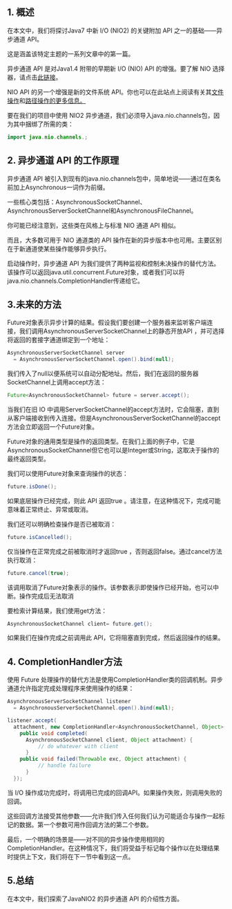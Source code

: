 ## 1. 概述

在本文中，我们将探讨Java7 中新 I/O (NIO2) 的关键附加 API 之一的基础——异步通道 API。

这是涵盖该特定主题的一系列文章中的第一篇。

异步通道 API 是对Java1.4 附带的早期新 I/O (NIO) API 的增强。要了解 NIO 选择器，请点击[此链接](https://www.baeldung.com/java-nio-selector)。

NIO API 的另一个增强是新的文件系统 API。你也可以在此站点上阅读有关其[文件操作](https://www.baeldung.com/java-nio-2-file-api)和[路径操作的更多信息。](https://www.baeldung.com/java-nio-2-path)

要在我们的项目中使用 NIO2 异步通道，我们必须导入java.nio.channels包，因为其中捆绑了所需的类：

```java
import java.nio.channels.;
```

## 2. 异步通道 API 的工作原理

异步通道 API 被引入到现有的java.nio.channels包中，简单地说——通过在类名前加上Asynchronous一词作为前缀。

一些核心类包括：AsynchronousSocketChannel、AsynchronousServerSocketChannel和AsynchronousFileChannel。

你可能已经注意到，这些类在风格上与标准 NIO 通道 API 相似。

而且，大多数可用于 NIO 通道类的 API 操作在新的异步版本中也可用。主要区别在于新通道使某些操作能够异步执行。

启动操作时，异步通道 API 为我们提供了两种监视和控制未决操作的替代方法。该操作可以返回java.util.concurrent.Future对象，或者我们可以将java.nio.channels.CompletionHandler传递给它。

## 3.未来的方法

Future对象表示异步计算的结果。假设我们要创建一个服务器来监听客户端连接，我们调用AsynchronousServerSocketChannel上的静态开放API ，并可选择将返回的套接字通道绑定到一个地址：

```java
AsynchronousServerSocketChannel server 
  = AsynchronousServerSocketChannel.open().bind(null);
```

我们传入了null以便系统可以自动分配地址。然后，我们在返回的服务器SocketChannel上调用accept方法：

```java
Future<AsynchronousSocketChannel> future = server.accept();
```

当我们在旧 IO 中调用ServerSocketChannel的accept方法时，它会阻塞，直到从客户端接收到传入连接。但是AsynchronousServerSocketChannel的accept方法会立即返回一个Future对象。

Future对象的通用类型是操作的返回类型。在我们上面的例子中，它是AsynchronousSocketChannel但它也可以是Integer或String，这取决于操作的最终返回类型。

我们可以使用Future对象来查询操作的状态：

```java
future.isDone();
```

如果底层操作已经完成，则此 API 返回true 。请注意，在这种情况下，完成可能意味着正常终止、异常或取消。

我们还可以明确检查操作是否已被取消：

```java
future.isCancelled();
```

仅当操作在正常完成之前被取消时才返回true ，否则返回false。通过cancel方法执行取消：

```java
future.cancel(true);
```

该调用取消了Future对象表示的操作。该参数表示即使操作已经开始，也可以中断。操作完成后无法取消

要检索计算结果，我们使用get方法：

```java
AsynchronousSocketChannel client= future.get();
```

如果我们在操作完成之前调用此 API，它将阻塞直到完成，然后返回操作的结果。

## 4. CompletionHandler方法

使用 Future 处理操作的替代方法是使用CompletionHandler类的回调机制。异步通道允许指定完成处理程序来使用操作的结果：

```java
AsynchronousServerSocketChannel listener
  = AsynchronousServerSocketChannel.open().bind(null);

listener.accept(
  attachment, new CompletionHandler<AsynchronousSocketChannel, Object>() {
    public void completed(
      AsynchronousSocketChannel client, Object attachment) {
          // do whatever with client
      }
    public void failed(Throwable exc, Object attachment) {
          // handle failure
      }
  });
```

当 I/O 操作成功完成时，将调用已完成的回调API。如果操作失败，则调用失败的回调。

这些回调方法接受其他参数——允许我们传入任何我们认为可能适合与操作一起标记的数据。第一个参数可用作回调方法的第二个参数。

最后，一个明确的场景是——对不同的异步操作使用相同的CompletionHandler。在这种情况下，我们将受益于标记每个操作以在处理结果时提供上下文，我们将在下一节中看到这一点。

## 5.总结

在本文中，我们探索了JavaNIO2 的异步通道 API 的介绍性方面。